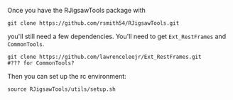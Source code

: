 

Once you have the RJigsawTools package with 

```
git clone https://github.com/rsmith54/RJigsawTools.git
```

you'll still need a few dependencies. You'll need to get `Ext_RestFrames` and `CommonTools`.

```
git clone https://github.com/lawrenceleejr/Ext_RestFrames.git
#??? for CommonTools?
```

Then you can set up the rc environment:

```
source RJigsawTools/utils/setup.sh
```



